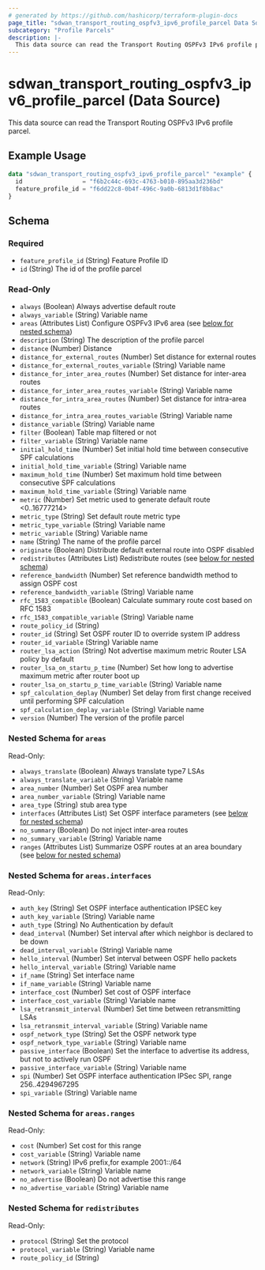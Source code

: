 ```yaml
---
# generated by https://github.com/hashicorp/terraform-plugin-docs
page_title: "sdwan_transport_routing_ospfv3_ipv6_profile_parcel Data Source - terraform-provider-sdwan"
subcategory: "Profile Parcels"
description: |-
  This data source can read the Transport Routing OSPFv3 IPv6 profile parcel.
---
```


# sdwan_transport_routing_ospfv3_ipv6_profile_parcel (Data Source)

This data source can read the Transport Routing OSPFv3 IPv6 profile parcel.

## Example Usage

```terraform
data "sdwan_transport_routing_ospfv3_ipv6_profile_parcel" "example" {
  id                 = "f6b2c44c-693c-4763-b010-895aa3d236bd"
  feature_profile_id = "f6dd22c8-0b4f-496c-9a0b-6813d1f8b8ac"
}
```

<!-- schema generated by tfplugindocs -->
## Schema

### Required

- `feature_profile_id` (String) Feature Profile ID
- `id` (String) The id of the profile parcel

### Read-Only

- `always` (Boolean) Always advertise default route
- `always_variable` (String) Variable name
- `areas` (Attributes List) Configure OSPFv3 IPv6 area (see [below for nested schema](#nestedatt--areas))
- `description` (String) The description of the profile parcel
- `distance` (Number) Distance
- `distance_for_external_routes` (Number) Set distance for external routes
- `distance_for_external_routes_variable` (String) Variable name
- `distance_for_inter_area_routes` (Number) Set distance for inter-area routes
- `distance_for_inter_area_routes_variable` (String) Variable name
- `distance_for_intra_area_routes` (Number) Set distance for intra-area routes
- `distance_for_intra_area_routes_variable` (String) Variable name
- `distance_variable` (String) Variable name
- `filter` (Boolean) Table map filtered or not
- `filter_variable` (String) Variable name
- `initial_hold_time` (Number) Set initial hold time between consecutive SPF calculations
- `initial_hold_time_variable` (String) Variable name
- `maximum_hold_time` (Number) Set maximum hold time between consecutive SPF calculations
- `maximum_hold_time_variable` (String) Variable name
- `metric` (Number) Set metric used to generate default route <0..16777214>
- `metric_type` (String) Set default route metric type
- `metric_type_variable` (String) Variable name
- `metric_variable` (String) Variable name
- `name` (String) The name of the profile parcel
- `originate` (Boolean) Distribute default external route into OSPF disabled
- `redistributes` (Attributes List) Redistribute routes (see [below for nested schema](#nestedatt--redistributes))
- `reference_bandwidth` (Number) Set reference bandwidth method to assign OSPF cost
- `reference_bandwidth_variable` (String) Variable name
- `rfc_1583_compatible` (Boolean) Calculate summary route cost based on RFC 1583
- `rfc_1583_compatible_variable` (String) Variable name
- `route_policy_id` (String)
- `router_id` (String) Set OSPF router ID to override system IP address
- `router_id_variable` (String) Variable name
- `router_lsa_action` (String) Not advertise maximum metric Router LSA policy by default
- `router_lsa_on_startu_p_time` (Number) Set how long to advertise maximum metric after router boot up
- `router_lsa_on_startu_p_time_variable` (String) Variable name
- `spf_calculation_deplay` (Number) Set delay from first change received until performing SPF calculation
- `spf_calculation_deplay_variable` (String) Variable name
- `version` (Number) The version of the profile parcel

<a id="nestedatt--areas"></a>
### Nested Schema for `areas`

Read-Only:

- `always_translate` (Boolean) Always translate type7 LSAs
- `always_translate_variable` (String) Variable name
- `area_number` (Number) Set OSPF area number
- `area_number_variable` (String) Variable name
- `area_type` (String) stub area type
- `interfaces` (Attributes List) Set OSPF interface parameters (see [below for nested schema](#nestedatt--areas--interfaces))
- `no_summary` (Boolean) Do not inject inter-area routes
- `no_summary_variable` (String) Variable name
- `ranges` (Attributes List) Summarize OSPF routes at an area boundary (see [below for nested schema](#nestedatt--areas--ranges))

<a id="nestedatt--areas--interfaces"></a>
### Nested Schema for `areas.interfaces`

Read-Only:

- `auth_key` (String) Set OSPF interface authentication IPSEC key
- `auth_key_variable` (String) Variable name
- `auth_type` (String) No Authentication by default
- `dead_interval` (Number) Set interval after which neighbor is declared to be down
- `dead_interval_variable` (String) Variable name
- `hello_interval` (Number) Set interval between OSPF hello packets
- `hello_interval_variable` (String) Variable name
- `if_name` (String) Set interface name
- `if_name_variable` (String) Variable name
- `interface_cost` (Number) Set cost of OSPF interface
- `interface_cost_variable` (String) Variable name
- `lsa_retransmit_interval` (Number) Set time between retransmitting LSAs
- `lsa_retransmit_interval_variable` (String) Variable name
- `ospf_network_type` (String) Set the OSPF network type
- `ospf_network_type_variable` (String) Variable name
- `passive_interface` (Boolean) Set the interface to advertise its address, but not to actively run OSPF
- `passive_interface_variable` (String) Variable name
- `spi` (Number) Set OSPF interface authentication IPSec SPI, range 256..4294967295
- `spi_variable` (String) Variable name


<a id="nestedatt--areas--ranges"></a>
### Nested Schema for `areas.ranges`

Read-Only:

- `cost` (Number) Set cost for this range
- `cost_variable` (String) Variable name
- `network` (String) IPv6 prefix,for example 2001::/64
- `network_variable` (String) Variable name
- `no_advertise` (Boolean) Do not advertise this range
- `no_advertise_variable` (String) Variable name



<a id="nestedatt--redistributes"></a>
### Nested Schema for `redistributes`

Read-Only:

- `protocol` (String) Set the protocol
- `protocol_variable` (String) Variable name
- `route_policy_id` (String)

